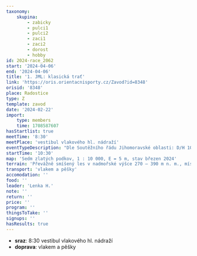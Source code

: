 ```yaml
---
taxonomy:
    skupina:
        - zabicky
        - pulci1
        - pulci2
        - zaci1
        - zaci2
        - dorost
        - hobby
id: 2024-race_2062
start: '2024-04-06'
end: '2024-04-06'
title: '1. JML: klasická trať'
link: 'https://oris.orientacnisporty.cz/Zavod?id=8348'
orisid: '8348'
place: Radostice
type: Z
template: zavod
date: '2024-02-22'
import:
    type: members
    time: 1708587607
hasStartlist: true
meetTime: '8:30'
meetPlace: 'vestibul vlakového hl. nádraží'
eventTypeDescription: "Dle Soutěžního řádu Jihomoravské oblasti: D/H 10, 10N, 12, 14, 16, 18, 21C, 21D, 35, 45, 55, 65, 70. \r\nVeřejný závod: HDR (rodiče s dětmi), P (příchozí). \r\nPředpokládané časy vítězů v jednotlivých kategoriích se řídí Soutěžním řádem Jihomoravské oblasti."
startTime: '10:30'
map: 'Sedm zlatých podkov, 1 : 10 000, E = 5 m, stav březen 2024'
terrain: 'Převážně smíšený les v nadmořské výšce 270 – 390 m n. m., místy sezónní podrost. Les západně od obce Radostice. Nevstupujte do prostoru závodu před svým startem mimo vyznačenou cestu z centra na start.'
transport: 'vlakem a pěšky'
accomodation: ''
food: ''
leader: 'Lenka H.'
note: ''
return: ''
price: ''
program: ''
thingsToTake: ''
signups: ''
hasResults: true
---
```


* **sraz**: 8:30 vestibul vlakového hl. nádraží
* **doprava**: vlakem a pěšky
